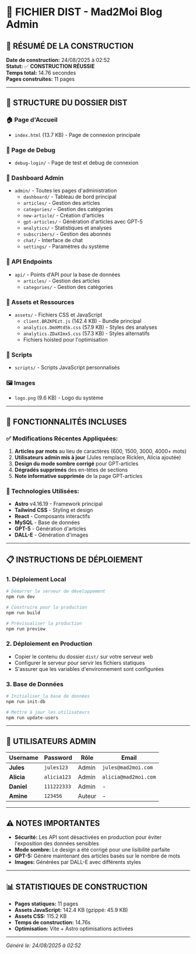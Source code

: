 # 📁 FICHIER DIST - Mad2Moi Blog Admin

## 🎯 **RÉSUMÉ DE LA CONSTRUCTION**

**Date de construction:** 24/08/2025 à 02:52  
**Statut:** ✅ **CONSTRUCTION RÉUSSIE**  
**Temps total:** 14.76 secondes  
**Pages construites:** 11 pages  

---

## 📂 **STRUCTURE DU DOSSIER DIST**

### **🏠 Page d'Accueil**
- `index.html` (13.7 KB) - Page de connexion principale

### **🔐 Page de Debug**
- `debug-login/` - Page de test et debug de connexion

### **👑 Dashboard Admin**
- `admin/` - Toutes les pages d'administration
  - `dashboard/` - Tableau de bord principal
  - `articles/` - Gestion des articles
  - `categories/` - Gestion des catégories
  - `new-article/` - Création d'articles
  - `gpt-articles/` - Génération d'articles avec GPT-5
  - `analytics/` - Statistiques et analyses
  - `subscribers/` - Gestion des abonnés
  - `chat/` - Interface de chat
  - `settings/` - Paramètres du système

### **🔌 API Endpoints**
- `api/` - Points d'API pour la base de données
  - `articles/` - Gestion des articles
  - `categories/` - Gestion des catégories

### **🎨 Assets et Ressources**
- `assets/` - Fichiers CSS et JavaScript
  - `client.BRZKPEzt.js` (142.4 KB) - Bundle principal
  - `analytics.DmXMtd5k.css` (57.9 KB) - Styles des analyses
  - `analytics.ZDaXImx5.css` (57.3 KB) - Styles alternatifs
  - Fichiers hoisted pour l'optimisation

### **📜 Scripts**
- `scripts/` - Scripts JavaScript personnalisés

### **🖼️ Images**
- `logo.png` (9.6 KB) - Logo du système

---

## 🚀 **FONCTIONNALITÉS INCLUSES**

### **✅ Modifications Récentes Appliquées:**
1. **Articles par mots** au lieu de caractères (600, 1500, 3000, 4000+ mots)
2. **Utilisateurs admin mis à jour** (Jules remplace Ricklen, Alicia ajoutée)
3. **Design du mode sombre corrigé** pour GPT-articles
4. **Dégradés supprimés** des en-têtes de sections
5. **Note informative supprimée** de la page GPT-articles

### **🔧 Technologies Utilisées:**
- **Astro** v4.16.19 - Framework principal
- **Tailwind CSS** - Styling et design
- **React** - Composants interactifs
- **MySQL** - Base de données
- **GPT-5** - Génération d'articles
- **DALL-E** - Génération d'images

---

## 📋 **INSTRUCTIONS DE DÉPLOIEMENT**

### **1. Déploiement Local**
```bash
# Démarrer le serveur de développement
npm run dev

# Construire pour la production
npm run build

# Prévisualiser la production
npm run preview
```

### **2. Déploiement en Production**
- Copier le contenu du dossier `dist/` sur votre serveur web
- Configurer le serveur pour servir les fichiers statiques
- S'assurer que les variables d'environnement sont configurées

### **3. Base de Données**
```bash
# Initialiser la base de données
npm run init-db

# Mettre à jour les utilisateurs
npm run update-users
```

---

## 🔐 **UTILISATEURS ADMIN**

| Username | Password | Rôle | Email |
|----------|----------|------|-------|
| **Jules** | `jules123` | Admin | `jules@mad2moi.com` |
| **Alicia** | `alicia123` | Admin | `alicia@mad2moi.com` |
| **Daniel** | `111222333` | Admin | - |
| **Amine** | `123456` | Auteur | - |

---

## ⚠️ **NOTES IMPORTANTES**

- **Sécurité:** Les API sont désactivées en production pour éviter l'exposition des données sensibles
- **Mode sombre:** Le design a été corrigé pour une lisibilité parfaite
- **GPT-5:** Génère maintenant des articles basés sur le nombre de mots
- **Images:** Générées par DALL-E avec différents styles

---

## 📊 **STATISTIQUES DE CONSTRUCTION**

- **Pages statiques:** 11 pages
- **Assets JavaScript:** 142.4 KB (gzippé: 45.9 KB)
- **Assets CSS:** 115.2 KB
- **Temps de construction:** 14.76s
- **Optimisation:** Vite + Astro optimisations activées

---
*Généré le: 24/08/2025 à 02:52*

